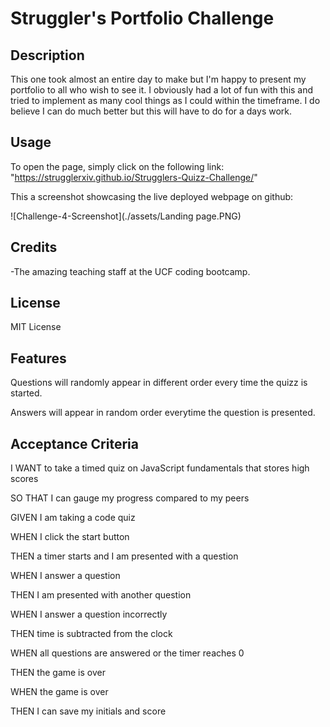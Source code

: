 # Struggler's Portfolio Challenge

## Description

This one took almost an entire day to make but I'm happy to present my portfolio to all who wish to see it.
I obviously had a lot of fun with this and tried to implement as many cool things as I could within the timeframe.
I do believe I can do much better but this will have to do for a days work.

## Usage

To open the page, simply click on the following link: "https://strugglerxiv.github.io/Strugglers-Quizz-Challenge/"

This a screenshot showcasing the live deployed webpage on github:

![Challenge-4-Screenshot](./assets/Landing page.PNG)

## Credits

-The amazing teaching staff at the UCF coding bootcamp.

## License

MIT License

## Features

Questions will randomly appear in different order every time the quizz is started.

Answers will appear in random order everytime the question is presented.

## Acceptance Criteria
I WANT to take a timed quiz on JavaScript fundamentals that stores high scores

SO THAT I can gauge my progress compared to my peers

GIVEN I am taking a code quiz

WHEN I click the start button

THEN a timer starts and I am presented with a question

WHEN I answer a question

THEN I am presented with another question

WHEN I answer a question incorrectly

THEN time is subtracted from the clock

WHEN all questions are answered or the timer reaches 0

THEN the game is over

WHEN the game is over

THEN I can save my initials and score
